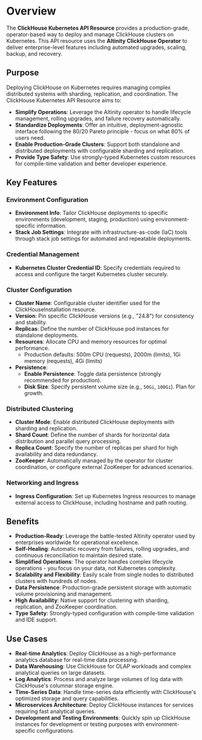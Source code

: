 # Overview

The **ClickHouse Kubernetes API Resource** provides a production-grade, operator-based way to deploy and manage ClickHouse clusters on Kubernetes. This API resource uses the **Altinity ClickHouse Operator** to deliver enterprise-level features including automated upgrades, scaling, backup, and recovery.

## Purpose

Deploying ClickHouse on Kubernetes requires managing complex distributed systems with sharding, replication, and coordination. The ClickHouse Kubernetes API Resource aims to:

- **Simplify Operations**: Leverage the Altinity operator to handle lifecycle management, rolling upgrades, and failure recovery automatically.
- **Standardize Deployments**: Offer an intuitive, deployment-agnostic interface following the 80/20 Pareto principle - focus on what 80% of users need.
- **Enable Production-Grade Clusters**: Support both standalone and distributed deployments with configurable sharding and replication.
- **Provide Type Safety**: Use strongly-typed Kubernetes custom resources for compile-time validation and better developer experience.

## Key Features

### Environment Configuration

- **Environment Info**: Tailor ClickHouse deployments to specific environments (development, staging, production) using environment-specific information.
- **Stack Job Settings**: Integrate with infrastructure-as-code (IaC) tools through stack job settings for automated and repeatable deployments.

### Credential Management

- **Kubernetes Cluster Credential ID**: Specify credentials required to access and configure the target Kubernetes cluster securely.

### Cluster Configuration

- **Cluster Name**: Configurable cluster identifier used for the ClickHouseInstallation resource.
- **Version**: Pin specific ClickHouse versions (e.g., "24.8") for consistency and stability.
- **Replicas**: Define the number of ClickHouse pod instances for standalone deployments.
- **Resources**: Allocate CPU and memory resources for optimal performance.
  - Production defaults: 500m CPU (requests), 2000m (limits), 1Gi memory (requests), 4Gi (limits)
- **Persistence**:
  - **Enable Persistence**: Toggle data persistence (strongly recommended for production).
  - **Disk Size**: Specify persistent volume size (e.g., `50Gi`, `100Gi`). Plan for growth.

### Distributed Clustering

- **Cluster Mode**: Enable distributed ClickHouse deployments with sharding and replication.
- **Shard Count**: Define the number of shards for horizontal data distribution and parallel query processing.
- **Replica Count**: Specify the number of replicas per shard for high availability and data redundancy.
- **ZooKeeper**: Automatically managed by the operator for cluster coordination, or configure external ZooKeeper for advanced scenarios.

### Networking and Ingress

- **Ingress Configuration**: Set up Kubernetes Ingress resources to manage external access to ClickHouse, including hostname and path routing.

## Benefits

- **Production-Ready**: Leverage the battle-tested Altinity operator used by enterprises worldwide for operational excellence.
- **Self-Healing**: Automatic recovery from failures, rolling upgrades, and continuous reconciliation to maintain desired state.
- **Simplified Operations**: The operator handles complex lifecycle operations - you focus on your data, not Kubernetes complexity.
- **Scalability and Flexibility**: Easily scale from single nodes to distributed clusters with hundreds of nodes.
- **Data Persistence**: Production-grade persistent storage with automatic volume provisioning and management.
- **High Availability**: Native support for clustering with sharding, replication, and ZooKeeper coordination.
- **Type Safety**: Strongly-typed configuration with compile-time validation and IDE support.

## Use Cases

- **Real-time Analytics**: Deploy ClickHouse as a high-performance analytics database for real-time data processing.
- **Data Warehousing**: Use ClickHouse for OLAP workloads and complex analytical queries on large datasets.
- **Log Analytics**: Process and analyze large volumes of log data with ClickHouse's columnar storage engine.
- **Time-Series Data**: Handle time-series data efficiently with ClickHouse's optimized storage and query capabilities.
- **Microservices Architecture**: Deploy ClickHouse instances for services requiring fast analytical queries.
- **Development and Testing Environments**: Quickly spin up ClickHouse instances for development or testing purposes with environment-specific configurations.
